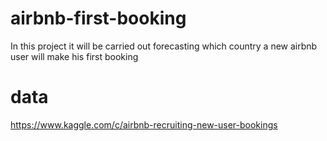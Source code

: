 # airbnb-first-booking
In this project it will be carried out forecasting which country a new airbnb user will make his first booking

# data

https://www.kaggle.com/c/airbnb-recruiting-new-user-bookings

